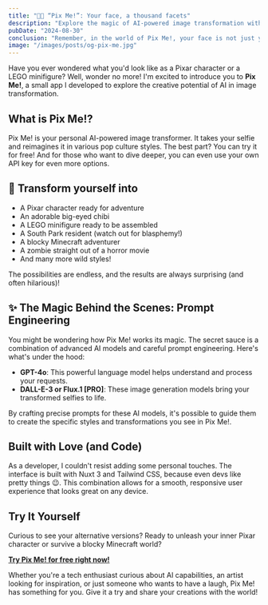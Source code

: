 ```yaml
---
title: "🤖🤳 “Pix Me!”: Your face, a thousand facets"
description: "Explore the magic of AI-powered image transformation with Pix Me!, a fun and free app that turns your selfies into pop culture icons."
pubDate: "2024-08-30"
conclusion: "Remember, in the world of Pix Me!, your face is not just your face - it's a canvas for a thousand fantastic facets of yourself. What will you discover?"
image: "/images/posts/og-pix-me.jpg"
---
```


Have you ever wondered what you'd look like as a Pixar character or a LEGO minifigure? Well, wonder no more! I'm excited to introduce you to **Pix Me!**, a small app I developed to explore the creative potential of AI in image transformation.

## What is Pix Me!?

Pix Me! is your personal AI-powered image transformer. It takes your selfie and reimagines it in various pop culture styles. The best part? You can try it for free! And for those who want to dive deeper, you can even use your own API key for even more options.

## 🔮 Transform yourself into

- A Pixar character ready for adventure
- An adorable big-eyed chibi
- A LEGO minifigure ready to be assembled
- A South Park resident (watch out for blasphemy!)
- A blocky Minecraft adventurer
- A zombie straight out of a horror movie
- And many more wild styles!

The possibilities are endless, and the results are always surprising (and often hilarious)!

## ✨ The Magic Behind the Scenes: Prompt Engineering

You might be wondering how Pix Me! works its magic. The secret sauce is a combination of advanced AI models and careful prompt engineering. Here's what's under the hood:

- **GPT-4o**: This powerful language model helps understand and process your requests.
- **DALL-E-3 or Flux.1 [PRO]**: These image generation models bring your transformed selfies to life.

By crafting precise prompts for these AI models, it's possible to guide them to create the specific styles and transformations you see in Pix Me!.

## Built with Love (and Code)

As a developer, I couldn't resist adding some personal touches. The interface is built with Nuxt 3 and Tailwind CSS, because even devs like pretty things 😉. This combination allows for a smooth, responsive user experience that looks great on any device.

## Try It Yourself

Curious to see your alternative versions? Ready to unleash your inner Pixar character or survive a blocky Minecraft world?

**[Try Pix Me! for free right now!](https://pix-me.studio/?ref=zazen_code)**

Whether you're a tech enthusiast curious about AI capabilities, an artist looking for inspiration, or just someone who wants to have a laugh, Pix Me! has something for you. Give it a try and share your creations with the world!
